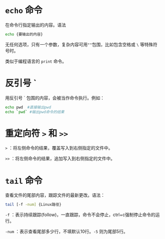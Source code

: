 # `echo` 命令
在命令行指定输出的内容。语法

```bash
echo {要输出的内容}
```

无任何选项，只有一个参数，复杂内容可用`""`包围，比如包含空格或 `\` 等特殊符号时。

类似于编程语言的 `print` 命令。

# 反引号 `

用反引号 ` 包围的内容，会被当作命令执行。例如：

```bash
echo pwd  #直接输出pwd
echo `pwd` #输出pwd命令的结果
```

# 重定向符 `>` 和 `>>`

`>` ：将左侧命令的结果，覆盖写入到右侧指定的文件中。

`>>` ：将左侧命令的结果，追加写入到右侧指定的文件中。

# `tail` 命令

查看文件的尾部内容，跟踪文件的最新更改。语法：

```bash
tail [-f -num] {Linux路径}
```

`-f` ：表示持续跟踪(follow)，一直跟踪，命令不会停止，ctrl+c强制停止命令的运行。

`-num` ：表示查看尾部多少行，不填默认10行。`-5` 则为尾部5行。